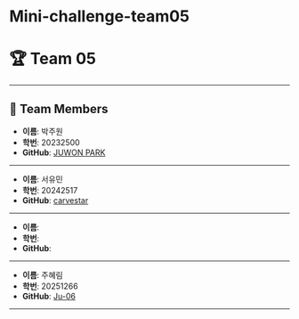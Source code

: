 # Mini-challenge-team05
# 🏆 Team 05

---
## 👥 Team Members

- **이름**: 박주원
- **학번**: 20232500
- **GitHub**: [JUWON PARK](https://github.com/parkj00won)

---

- **이름**: 서유민
- **학번**: 20242517
- **GitHub**: [carvestar](https://github.com/carvestar)

---

- **이름**: 
- **학번**: 
- **GitHub**:

---

- **이름**: 주혜림
- **학번**: 20251266
- **GitHub**: [Ju-06](https://github.com/Ju-06)

---
